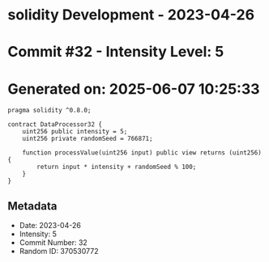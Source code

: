 ﻿# solidity Development - 2023-04-26
# Commit #32 - Intensity Level: 5
# Generated on: 2025-06-07 10:25:33
```solidity
pragma solidity ^0.8.0;

contract DataProcessor32 {
    uint256 public intensity = 5;
    uint256 private randomSeed = 766871;

    function processValue(uint256 input) public view returns (uint256) {
        return input * intensity + randomSeed % 100;
    }
}
```
## Metadata
- Date: 2023-04-26
- Intensity: 5
- Commit Number: 32
- Random ID: 370530772
